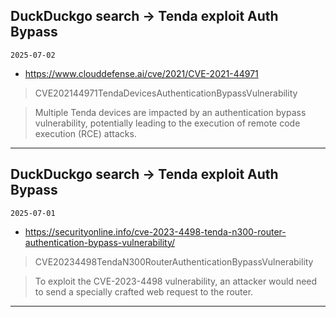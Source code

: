 ## DuckDuckgo search -> Tenda exploit Auth Bypass
`2025-07-02`

* https://www.clouddefense.ai/cve/2021/CVE-2021-44971

<blockquote>
 CVE202144971TendaDevicesAuthenticationBypassVulnerability
</blockquote>
<blockquote>
Multiple Tenda devices are impacted by an authentication bypass vulnerability, potentially leading to the execution of remote code execution (RCE) attacks.
</blockquote>

---

## DuckDuckgo search -> Tenda exploit Auth Bypass
`2025-07-01`

* https://securityonline.info/cve-2023-4498-tenda-n300-router-authentication-bypass-vulnerability/

<blockquote>
 CVE20234498TendaN300RouterAuthenticationBypassVulnerability
</blockquote>
<blockquote>
To exploit the CVE-2023-4498 vulnerability, an attacker would need to send a specially crafted web request to the router.
</blockquote>

---

